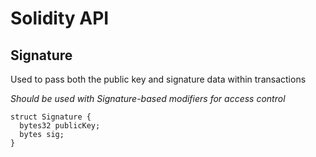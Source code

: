 # Solidity API

## Signature

Used to pass both the public key and signature data within transactions

_Should be used with Signature-based modifiers for access control_

```solidity
struct Signature {
  bytes32 publicKey;
  bytes sig;
}
```

